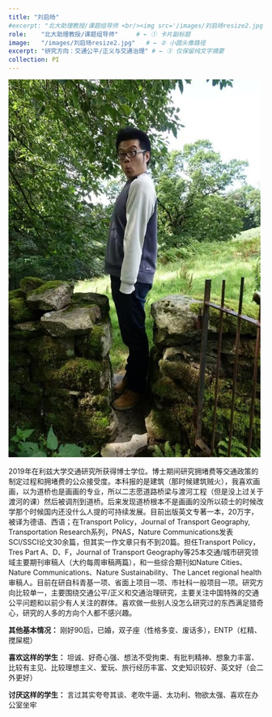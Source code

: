```yaml
---
title: "刘启旸"
#excerpt: "北大助理教授/课题组导师 <br/><img src='/images/刘启旸resize2.jpg'>"
role:    "北大助理教授/课题组导师"     # ← ① 卡片副标题
image:   "/images/刘启旸resize2.jpg"   # ← ② 小圆头像路径
excerpt: "研究方向：交通公平/正义与交通治理" # ← ③ 仅保留纯文字摘要
collection: PI
---
```


![Qiyang Liu](/images/刘启旸.jpg)

2019年在利兹大学交通研究所获得博士学位。博士期间研究拥堵费等交通政策的制定过程和拥堵费的公众接受度。本科报的是建筑（那时候建筑贼火），我喜欢画画，以为道桥也是画画的专业，所以二志愿道路桥梁与渡河工程（但是没上过关于渡河的课）然后被调剂到道桥。后来发现道桥根本不是画画的没所以硕士的时候改学那个时候国内还没什么人提的可持续发展。目前出版英文专著一本，20万字，被译为德语、西语；在Transport Policy，Journal of Transport Geography, Transportation Research系列，PNAS，Nature Communications发表SCI/SSCI论文30余篇，但其实一作文章只有不到20篇。担任Transport Policy，Tres Part A、D、F，Journal of Transport Geography等25本交通/城市研究领域主要期刊审稿人（大约每周审稿两篇），和一些综合期刊如Nature Cities、Nature Communications、Nature Sustainability、The Lancet regional health审稿人。目前在研自科青基一项、省面上项目一项、市社科一般项目一项。研究方向比较单一，主要围绕交通公平/正义和交通治理研究，主要关注中国特殊的交通公平问题和以前少有人关注的群体。喜欢做一些别人没怎么研究过的东西满足猎奇心，研究的人多的方向个人都不感兴趣。

**其他基本情况：** 刚好90后，已婚，双子座（性格多变、废话多），ENTP（杠精、搅屎棍）

**喜欢这样的学生：** 坦诚、好奇心强、想法不受拘束、有批判精神、想象力丰富、比较有主见、比较理想主义、爱玩、旅行经历丰富、文史知识较好、英文好（会二外更好）

**讨厌这样的学生：** 言过其实夸夸其谈、老吹牛逼、太功利、物欲太强、喜欢在办公室坐牢



